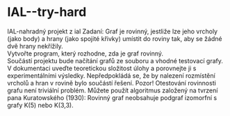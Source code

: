 # IAL--try-hard
IAL-nahradný projekt z ial
Zadaní:
    Graf je rovinný, jestliže lze jeho vrcholy (jako body) a hrany (jako spojité křivky) umístit do roviny tak, aby se žádné dvě hrany  nekřížily.    
    Vytvořte program, který rozhodne, zda je graf rovinný.    
    Součástí projektu bude načítání grafů ze souboru a vhodné testovací grafy. V dokumentaci uveďte teoretickou složitost úlohy a porovnejte
    ji s experimentálními výsledky. Nepředpokládá se, že by nalezení rozmístění vrcholů a hran v rovině bylo součástí řešení.
    Pozor! Otestování rovinnosti grafu není triviální problém. Můžete použít algoritmus založený na tvrzení pana Kuratowského (1930): Rovinný
    graf neobsahuje podgraf izomorfní s grafy K(5) nebo K(3,3).
